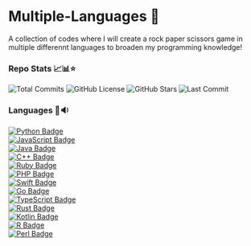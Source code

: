# Multiple-Languages 🤯
A collection of codes where I will create a rock paper scissors game in multiple differennt languages to broaden my programming knowledge!

### Repo Stats 📈📊⭐
![Total Commits](https://badgen.net/github/commits/jayden-hobbs/Multiple-Languages?style=flat-square&color=ff69b4&label=Total%20Commits)
![GitHub License](https://img.shields.io/github/license/jayden-hobbs/Multiple-Languages?style=flat-square&color=green&logo=open-source-initiative&label=License&license=Unlicense)
![GitHub Stars](https://img.shields.io/github/stars/jayden-hobbs/Multiple-Languages?style=flat-square&color=yellow&logo=github&label=Stars)
![Last Commit](https://img.shields.io/github/last-commit/jayden-hobbs/Multiple-Languages?style=flat-square&color=blue&logo=git&label=Last%20Commit)


### Languages 💬🔉
[![Python Badge](https://img.shields.io/badge/-Python-3776AB?style=for-the-badge&logo=python&logoColor=white)](https://www.python.org/)  
[![JavaScript Badge](https://img.shields.io/badge/-JavaScript-F7DF1E?style=for-the-badge&logo=javascript&logoColor=black)](https://developer.mozilla.org/en-US/docs/Web/JavaScript)  
[![Java Badge](https://img.shields.io/badge/-Java-F8981D?style=for-the-badge&logo=java&logoColor=white)](https://www.java.com/)  
[![C++ Badge](https://img.shields.io/badge/-C%2FC%2B%2B-00599C?style=for-the-badge&logo=c%2B%2B&logoColor=white)](https://isocpp.org/)  
[![Ruby Badge](https://img.shields.io/badge/-Ruby-CC342D?style=for-the-badge&logo=ruby&logoColor=white)](https://www.ruby-lang.org/en/)  
[![PHP Badge](https://img.shields.io/badge/-PHP-777BB4?style=for-the-badge&logo=php&logoColor=white)](https://www.php.net/)  
[![Swift Badge](https://img.shields.io/badge/-Swift-F05138?style=for-the-badge&logo=swift&logoColor=white)](https://www.swift.org/)  
[![Go Badge](https://img.shields.io/badge/-Go-00ADD8?style=for-the-badge&logo=go&logoColor=white)](https://golang.org/)  
[![TypeScript Badge](https://img.shields.io/badge/-TypeScript-3178C6?style=for-the-badge&logo=typescript&logoColor=white)](https://www.typescriptlang.org/)  
[![Rust Badge](https://img.shields.io/badge/-Rust-000000?style=for-the-badge&logo=rust&logoColor=white)](https://www.rust-lang.org/)  
[![Kotlin Badge](https://img.shields.io/badge/-Kotlin-7F52FF?style=for-the-badge&logo=kotlin&logoColor=white)](https://kotlinlang.org/)  
[![R Badge](https://img.shields.io/badge/-R-276DC3?style=for-the-badge&logo=r&logoColor=white)](https://www.r-project.org/)  
[![Perl Badge](https://img.shields.io/badge/-Perl-0298C3?style=for-the-badge&logo=perl&logoColor=white)](https://www.perl.org/)  

